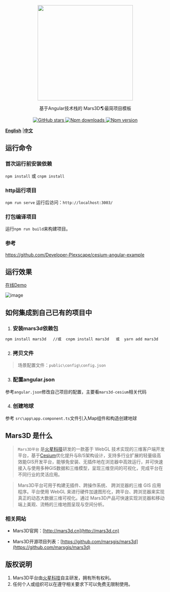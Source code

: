 <p align="center">
<img src="https://mars3d.cn/logo.png" width="300px" />
</p>

<p align="center">基于Angular技术栈的 Mars3D🌎最简项目模板</p>

<p align="center">
<a target="_black" href="https://github.com/marsgis/mars3d">
<img alt="GitHub stars" src="https://img.shields.io/github/stars/marsgis/mars3d?style=flat&logo=github">
</a>
<a target="_black" href="https://www.npmjs.com/package/mars3d">
<img alt="Npm downloads" src="https://img.shields.io/npm/dt/mars3d?style=flat&logo=npm">
</a>
<a target="_black" href="https://www.npmjs.com/package/mars3d">
<img alt="Npm version" src="https://img.shields.io/npm/v/mars3d.svg?style=flat&logo=npm&label=version"/>
</a>
</p>

[**English**](./README_EN.md) |[**中文**](./README.md) 

 
 

## 运行命令
 
### 首次运行前安装依赖
 `npm install` 或 `cnpm install`
 
### http运行项目
 `npm run serve`  运行后访问：`http://localhost:3003/`  

### 打包编译项目
 运行`npm run build`来构建项目。 

### 参考
 https://github.com/Developer-Plexscape/cesium-angular-example

## 运行效果 
 [在线Demo](http://mars3d.cn/project/vue-template/)  

 ![image](http://mars3d.cn/project/vue-template/screenshot.jpg)
 

## 如何集成到自己已有的项目中
1. ### 安装mars3d依赖包
```bash
npm install mars3d   //或  cnpm install mars3d   或  yarn add mars3d
```

2. ### 拷贝文件
 > 场景配置文件：`public\config\config.json`
  

3. ### 配置angular.json 
  参考`angular.json`修改自己项目的配置，主要看`mars3d-cesium`相关代码

4. ### 创建地球 
 参考 `src\app\app.component.ts`文件引入Map组件和构造创建地球 


 

## Mars3D 是什么 
>  `Mars3D平台` 是[火星科技](http://marsgis.cn/)研发的一款基于 WebGL 技术实现的三维客户端开发平台，基于[Cesium](https://cesium.com/cesiumjs/)优化提升与B/S架构设计，支持多行业扩展的轻量级高效能GIS开发平台，能够免安装、无插件地在浏览器中高效运行，并可快速接入与使用多种GIS数据和三维模型，呈现三维空间的可视化，完成平台在不同行业的灵活应用。

 > Mars3D平台可用于构建无插件、跨操作系统、 跨浏览器的三维 GIS 应用程序。平台使用 WebGL 来进行硬件加速图形化，跨平台、跨浏览器来实现真正的动态大数据三维可视化。通过 Mars3D产品可快速实现浏览器和移动端上美观、流畅的三维地图呈现与空间分析。

### 相关网站 
- Mars3D官网：[http://mars3d.cn](http://mars3d.cn)  

- Mars3D开源项目列表：[https://github.com/marsgis/mars3d](https://github.com/marsgis/mars3d)


## 版权说明
1. Mars3D平台由[火星科技](http://marsgis.cn/)自主研发，拥有所有权利。
2. 任何个人或组织可以在遵守相关要求下可以免费无限制使用。

